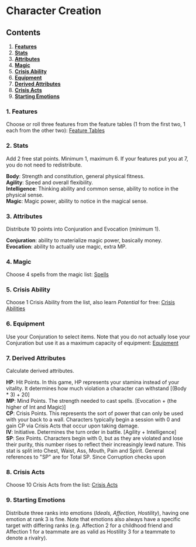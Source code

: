 # Character Creation

## Contents
1. [**Features**](https://github.com/Atmo26/crisisheroine/blob/master/Character%20Creation.md#1-features)
2. [**Stats**](https://github.com/Atmo26/crisisheroine/blob/master/Character%20Creation.md#2-stats)
3. [**Attributes**](https://github.com/Atmo26/crisisheroine/blob/master/Character%20Creation.md#3-attributes)
4. [**Magic**](https://github.com/Atmo26/crisisheroine/blob/master/Character%20Creation.md#4-magic)
5. [**Crisis Ability**](https://github.com/Atmo26/crisisheroine/blob/master/Character%20Creation.md#5-crisis-ability)
6. [**Equipment**](https://github.com/Atmo26/crisisheroine/blob/master/Character%20Creation.md#6-equipment)
7. [**Derived Attributes**](https://github.com/Atmo26/crisisheroine/blob/master/Character%20Creation.md#7-derived-attributes)
8. [**Crisis Acts**](https://github.com/Atmo26/crisisheroine/blob/master/Character%20Creation.md#8-crisis-acts)
9. [**Starting Emotions**](https://github.com/Atmo26/crisisheroine/blob/master/Character%20Creation.md#9-starting-emotions)

### 1. Features

Choose or roll three features from the feature tables (1 from the first two, 1 each from the other two): [Feature Tables](https://github.com/Atmo26/crisisheroine/blob/master/Feature%20Tables.md)

### 2. Stats

Add 2 free stat points. Minimum 1, maximum 6. If your features put you at 7, you do not need to redistribute.

**Body**: Strength and constitution, general physical fitness.
\
**Agility**: Speed and overall flexibility.
\
**Intelligence**: Thinking ability and common sense, ability to notice in the physical sense.
\
**Magic**: Magic power, ability to notice in the magical sense.

### 3. Attributes

Distribute 10 points into Conjuration and Evocation (minimum 1).

**Conjuration**: ability to materialize magic power, basically money.
\
**Evocation**: ability to actually use magic, extra MP.

### 4. Magic

Choose 4 spells from the magic list: [Spells](https://github.com/Atmo26/crisisheroine/blob/master/Spells.md)

### 5. Crisis Ability

Choose 1 Crisis Ability from the list, also learn *Potential* for free: [Crisis Abilities](https://github.com/Atmo26/crisisheroine/blob/master/Crisis%20Abilities.md)

### 6. Equipment

Use your Conjuration to select items. Note that you do not actually lose your Conjuration but use it as a maximum capacity of equipment: [Equipment](https://github.com/Atmo26/crisisheroine/blob/master/Equipment.md)

### 7. Derived Attributes

Calculate derived attributes.

**HP**: Hit Points. In this game, HP represents your stamina instead of your vitality. It determines how much violation a
character can withstand [(Body * 3) + 20]
\
**MP**: Mind Points. The strength needed to cast spells. [Evocation + (the higher of Int and Magic)]
\
**CP**: Crisis Points. This represents the sort of power that can only be used with your back to a wall. Characters typically
begin a session with 0 and gain CP via Crisis Acts that occur upon taking damage.
\
**IV**: Initiative. Determines the turn order in battle. [Agility + Intelligence]
\
**SP**: Sex Points. Characters begin with 0, but as they are violated and lose their purity, this number rises to reflect their
increasingly lewd nature. This stat is split into Chest, Waist, Ass, Mouth, Pain and Spirit. General references to "SP"
are for Total SP. Since Corruption checks upon

### 8. Crisis Acts

Choose 10 Crisis Acts from the list: [Crisis Acts](https://github.com/Atmo26/crisisheroine/blob/master/Crisis%20Acts.md)


### 9. Starting Emotions

Distribute three ranks into emotions (*Ideals, Affection, Hostility*), having one emotion at rank 3 is fine. Note that
emotions also always have a specific target with differing ranks (e.g. Affection 2 for a childhood friend and Affection 1
for a teammate are as valid as Hostility 3 for a teammate to denote a rivalry).
